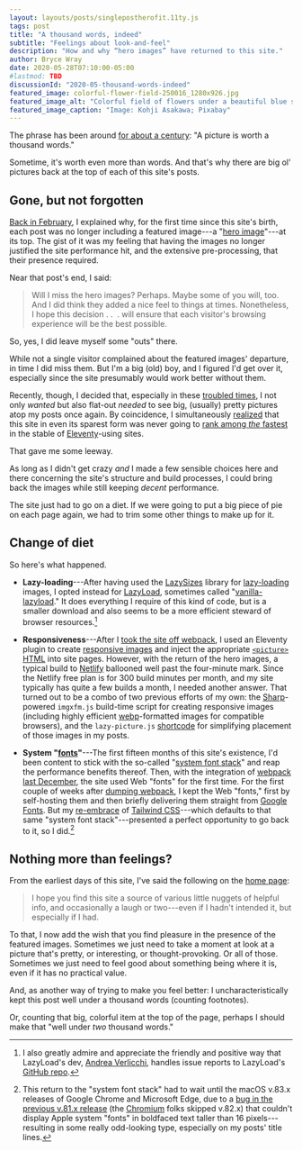 ```yaml
---
layout: layouts/posts/singlepostherofit.11ty.js
tags: post
title: "A thousand words, indeed"
subtitle: "Feelings about look-and-feel"
description: "How and why “hero images” have returned to this site."
author: Bryce Wray
date: 2020-05-28T07:10:00-05:00
#lastmod: TBD
discussionId: "2020-05-thousand-words-indeed"
featured_image: colorful-flower-field-250016_1280x926.jpg
featured_image_alt: "Colorful field of flowers under a beautiful blue sky"
featured_image_caption: "Image: Kohji Asakawa; Pixabay"
---
```


The phrase has been around [for about a century](https://grammarist.com/proverb/a-picture-is-worth-a-thousand-words/): "A picture is worth a thousand words."

Sometime, it's worth even more than words. And that's why there are big ol' pictures back at the top of each of this site's posts.

## Gone, but not forgotten

[Back in February](/posts/2020/02/so-much-for-heroes), I explained why, for the first time since this site's birth, each post was no longer including a featured image---a "[hero image](https://en.wikipedia.org/wiki/Hero_image)"---at its top. The gist of it was my feeling that having the images no longer justified the site performance hit, and the extensive pre-processing, that their presence required.

Near that post's end, I said:

> Will I miss the hero images? Perhaps. Maybe some of you will, too. And I did think they added a nice feel to things at times. Nonetheless, I hope this decision .&nbsp;.&nbsp;&nbsp;. will ensure that each visitor's browsing experience will be the best possible.

So, yes, I did leave myself some "outs" there.

While not a single visitor complained about the featured images' departure, in time I did miss them. But I'm a big (old) boy, and I figured I'd get over it, especially since the site presumably would work better without them.

Recently, though, I decided that, especially in these [troubled times](/posts/2020/03/coherence-covid-19), I not only *wanted* but also flat-out *needed* to see big, (usually) pretty pictures atop my posts once again. By coincidence, I simultaneously [realized](/posts/2020/05/mixed-nuts-2020-05) that this site in even its sparest form was never going to [rank among *the* fastest](https://www.11ty.dev/leaderboard/perf/) in the stable of [Eleventy](https://11ty.dev)-using sites.

That gave me some leeway.

As long as I didn't get crazy *and* I made a few sensible choices here and there concerning the site's structure and build processes, I could bring back the images while still keeping *decent* performance.

The site just had to go on a diet. If we were going to put a big piece of pie on each page again, we had to trim some other things to make up for it.

## Change of diet

So here's what happened.

- **Lazy-loading**---After having used the [LazySizes](https://github.com/afarka/lazysizes) library for [lazy-loading](https://en.wikipedia.org/wiki/Lazy_loading) images, I opted instead for [LazyLoad](https://www.andreaverlicchi.eu/lazyload/), sometimes called "[vanilla-lazyload](https://www.npmjs.com/package/vanilla-lazyload)." It does everything I require of this kind of code, but is a smaller download and also seems to be a more efficient steward of browser resources.[^LLDev]

[^LLDev]: I also greatly admire and appreciate the friendly and positive way that LazyLoad's dev, [Andrea Verlicchi](https://www.andreaverlicchi.eu/), handles issue reports to LazyLoad's [GitHub repo](https://github.com/verlok/lazyload).

- **Responsiveness**---After I [took the site off webpack](/posts/2020/05/going-solo-eleventy), I used an Eleventy plugin to create [responsive images](https://developer.mozilla.org/en-US/docs/Learn/HTML/Multimedia_and_embedding/Responsive_images) and inject the appropriate [`<picture>` HTML](https://developer.mozilla.org/en-US/docs/Web/HTML/Element/picture) into site pages. However, with the return of the hero images, a typical build to [Netlify](https://netlify.com) ballooned well past the four-minute mark. Since the Netlify free plan is for 300 build minutes per month, and my site typically has quite a few builds a month, I needed another answer. That turned out to be a combo of two previous efforts of my own: the [Sharp](https://github.com/lovell/sharp)-powered `imgxfm.js` build-time script for creating responsive images (including highly efficient [webp](https://developers.google.com/speed/webp)-formatted images for compatible browsers), and the `lazy-picture.js` [shortcode](https://11ty.dev/docs/shortcodes) for simplifying placement of those images in my posts.

- **System "[fonts](/posts/2018/10/web-typography-part-2)"**---The first fifteen months of this site's existence, I'd been content to stick with the so-called "[system font stack](/posts/2018/10/web-typography-part-2)" and reap the performance benefits thereof. Then, with the integration of [webpack](https://webpack.js.org) [last December](/posts/2019/12/packing-up), the site used Web "fonts" for the first time. For the first couple of weeks after [dumping webpack](/posts/2020/05/going-solo-eleventy), I kept the Web "fonts," first by self-hosting them and then briefly delivering them straight from [Google Fonts](https://fonts.google.com). But my [re-embrace](/posts/2020/05/going-solo-eleventy) of [Tailwind CSS](https://tailwindcss.com)---which defaults to that same "system font stack"---presented a perfect opportunity to go back to it, so I did.[^Chromium83]

[^Chromium83]: This return to the "system font stack" had to wait until the macOS v.83.x releases of Google Chrome and Microsoft Edge, due to a [bug in the previous v.81.x release](https://www.coywolf.news/webmaster/chrome-81-breaks-system-fonts-bold/) (the [Chromium](https://chromium.org) folks skipped v.82.x) that couldn't display Apple system "fonts" in boldfaced text taller than 16 pixels---resulting in some really odd-looking type, especially on my posts' title lines.

## Nothing more than feelings?

From the earliest days of this site, I've said the following on the [home page](/):

> I hope you find this site a source of various little nuggets of helpful info, and occasionally a laugh or two---even if I hadn't intended it, but especially if I had.

To that, I now add the wish that you find pleasure in the presence of the featured images. Sometimes we just need to take a moment at look at a picture that's pretty, or interesting, or thought-provoking. Or all of those. Sometimes we just need to feel good about something being where it is, even if it has no practical value.

And, as another way of trying to make you feel better: I uncharacteristically kept this post well under a thousand words (counting footnotes). 

Or, counting that big, colorful item at the top of the page, perhaps I should make that "well under *two* thousand words."